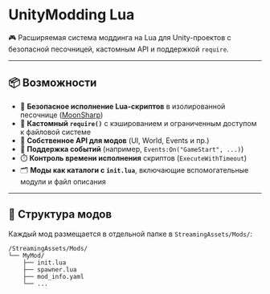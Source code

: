 # UnityModding Lua

🎮 Расширяемая система моддинга на Lua для Unity-проектов с безопасной песочницей, кастомным API и поддержкой `require`.

---

## 📦 Возможности

- 🔐 **Безопасное исполнение Lua-скриптов** в изолированной песочнице ([MoonSharp](https://www.moonsharp.org/))
- 🔁 **Кастомный `require()`** с кэшированием и ограниченным доступом к файловой системе
- 🧠 **Собственное API для модов** (UI, World, Events и пр.)
- 🧰 **Поддержка событий** (например, `Events:On("GameStart", ...)`)
- ⏱️ **Контроль времени исполнения** скриптов (`ExecuteWithTimeout`)
- 🗂️ **Моды как каталоги с `init.lua`**, включающие вспомогательные модули и файл описания

---

## 📁 Структура модов

Каждый мод размещается в отдельной папке в `StreamingAssets/Mods/`:

```text
/StreamingAssets/Mods/
└── MyMod/
    ├── init.lua
    ├── spawner.lua
    ├── mod_info.yaml
    └── ...
